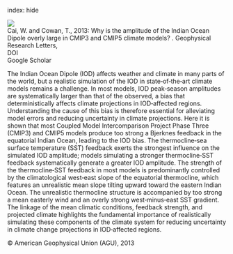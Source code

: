 index: hide

<div class="Citation">
    <div class="Citation-thumb CitationThumb-linked"  data-href="https://doi.org/10.1002/grl.50208">
      <img src="https://static.claimspace.cloud/climate-study-static/refs/thumbs/9/Cai_and_Cowan_2013-thumb.png" />
    </div>

  <div class="Citation-body">
    <div class="Citation-text">Cai, W. and Cowan, T., 2013: Why is the amplitude of the Indian Ocean Dipole overly large in CMIP3 and CMIP5 climate models? . <span class="Article-journal">Geophysical Research Letters, </span><span class="Article-volume"></span></div>
    <div class="Citation-links">
      <div class="CitationLink" data-href="https://doi.org/10.1002/grl.50208">
        <div class="CitationLink-icon CitationLink-Doi"></div>
        <div class="CitationLink-text">DOI</div>
      </div>
      <div class="CitationLink" data-href="https://scholar.google.com/scholar?q=10.1002/grl.50208">
        <div class="CitationLink-icon CitationLink-Scholar"></div>
        <div class="CitationLink-text">Google Scholar</div>
      </div>
    </div>
  </div>
</div>

The Indian Ocean Dipole (IOD) affects weather and climate in many parts of the world, but a realistic simulation of the IOD in state‐of‐the‐art climate models remains a challenge. In most models, IOD peak‐season amplitudes are systematically larger than that of the observed, a bias that deterministically affects climate projections in IOD‐affected regions. Understanding the cause of this bias is therefore essential for alleviating model errors and reducing uncertainty in climate projections. Here it is shown that most Coupled Model Intercomparison Project Phase Three (CMIP3) and CMIP5 models produce too strong a Bjerknes feedback in the equatorial Indian Ocean, leading to the IOD bias. The thermocline‐sea surface temperature (SST) feedback exerts the strongest influence on the simulated IOD amplitude; models simulating a stronger thermocline‐SST feedback systematically generate a greater IOD amplitude. The strength of the thermocline‐SST feedback in most models is predominantly controlled by the climatological west‐east slope of the equatorial thermocline, which features an unrealistic mean slope tilting upward toward the eastern Indian Ocean. The unrealistic thermocline structure is accompanied by too strong a mean easterly wind and an overly strong west‐minus‐east SST gradient. The linkage of the mean climatic conditions, feedback strength, and projected climate highlights the fundamental importance of realistically simulating these components of the climate system for reducing uncertainty in climate change projections in IOD‐affected regions.

<div class="Citation-copy">
&copy; American Geophysical Union (AGU), 2013
</div>